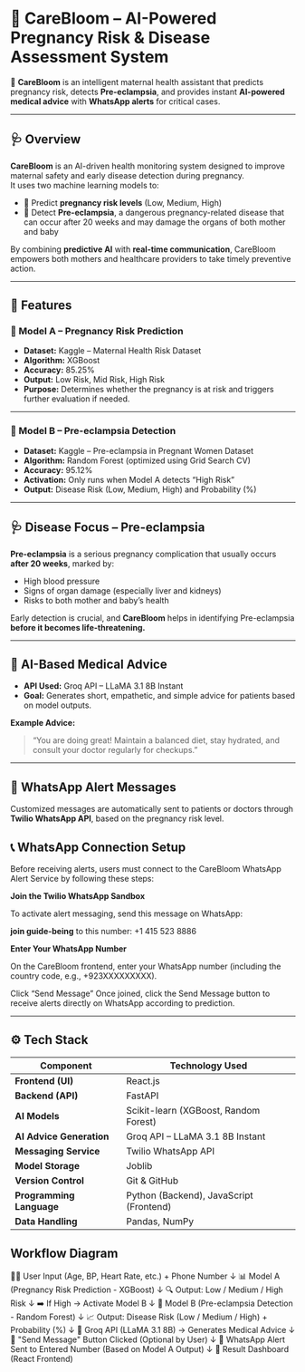 # 🌸 CareBloom – AI-Powered Pregnancy Risk & Disease Assessment System

🤰 **CareBloom** is an intelligent maternal health assistant that predicts pregnancy risk, detects **Pre-eclampsia**, and provides instant **AI-powered medical advice** with **WhatsApp alerts** for critical cases.

---

## 🩺 Overview

**CareBloom** is an AI-driven health monitoring system designed to improve maternal safety and early disease detection during pregnancy.  
It uses two machine learning models to:

- 🔹 Predict **pregnancy risk levels** (Low, Medium, High)  
- 🔹 Detect **Pre-eclampsia**, a dangerous pregnancy-related disease that can occur after 20 weeks and may damage the organs of both mother and baby  

By combining **predictive AI** with **real-time communication**, CareBloom empowers both mothers and healthcare providers to take timely preventive action.

---

## 🧠 Features

### 🧩 Model A – Pregnancy Risk Prediction
- **Dataset:** Kaggle – Maternal Health Risk Dataset  
- **Algorithm:** XGBoost  
- **Accuracy:** 85.25%  
- **Output:** Low Risk, Mid Risk, High Risk  
- **Purpose:** Determines whether the pregnancy is at risk and triggers further evaluation if needed.

---

### 💉 Model B – Pre-eclampsia Detection
- **Dataset:** Kaggle – Pre-eclampsia in Pregnant Women Dataset  
- **Algorithm:** Random Forest (optimized using Grid Search CV)  
- **Accuracy:** 95.12%  
- **Activation:** Only runs when Model A detects “High Risk”  
- **Output:** Disease Risk (Low, Medium, High) and Probability (%)

---

## 🩺 Disease Focus – Pre-eclampsia

**Pre-eclampsia** is a serious pregnancy complication that usually occurs **after 20 weeks**, marked by:

- High blood pressure  
- Signs of organ damage (especially liver and kidneys)  
- Risks to both mother and baby’s health  

Early detection is crucial, and **CareBloom** helps in identifying Pre-eclampsia **before it becomes life-threatening.**

---

## 💬 AI-Based Medical Advice

- **API Used:** Groq API – LLaMA 3.1 8B Instant  
- **Goal:** Generates short, empathetic, and simple advice for patients based on model outputs.

**Example Advice:**
> “You are doing great! Maintain a balanced diet, stay hydrated, and consult your doctor regularly for checkups.”

---

## 💌 WhatsApp Alert Messages

Customized messages are automatically sent to patients or doctors through **Twilio WhatsApp API**, based on the pregnancy risk level.

## 📞 WhatsApp Connection Setup

Before receiving alerts, users must connect to the CareBloom WhatsApp Alert Service by following these steps:

**Join the Twilio WhatsApp Sandbox**

To activate alert messaging, send this message on WhatsApp:


**join guide-being**
to this number:
+1 415 523 8886

**Enter Your WhatsApp Number**

On the CareBloom frontend, enter your WhatsApp number (including the country code, e.g., +923XXXXXXXXX).

Click “Send Message”
Once joined, click the Send Message button to receive alerts directly on WhatsApp according to prediction.

---

## ⚙️ Tech Stack

| Component | Technology Used |
|------------|------------------|
| **Frontend (UI)** | React.js |
| **Backend (API)** | FastAPI |
| **AI Models** | Scikit-learn (XGBoost, Random Forest) |
| **AI Advice Generation** | Groq API – LLaMA 3.1 8B Instant |
| **Messaging Service** | Twilio WhatsApp API |
| **Model Storage** | Joblib |
| **Version Control** | Git & GitHub |
| **Programming Language** | Python (Backend), JavaScript (Frontend) |
| **Data Handling** | Pandas, NumPy |


## Workflow Diagram 

👩‍🍼 User Input (Age, BP, Heart Rate, etc.) + Phone Number
        ↓
📊 Model A (Pregnancy Risk Prediction - XGBoost)
        ↓
🔍 Output: Low / Medium / High Risk
        ↓
➡️ If High → Activate Model B
        ↓
🧠 Model B (Pre-eclampsia Detection - Random Forest)
        ↓
📈 Output: Disease Risk (Low / Medium / High) + Probability (%)
        ↓
💬 Groq API (LLaMA 3.1 8B) → Generates Medical Advice
        ↓
📱 "Send Message" Button Clicked (Optional by User)
        ↓
📨 WhatsApp Alert Sent to Entered Number (Based on Model A Output)
        ↓
🌸 Result Dashboard (React Frontend)




